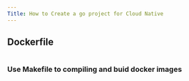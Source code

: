 ```yaml
---
Title: How to Create a go project for Cloud Native
---
```




## Dockerfile

```sh
```







### Use Makefile to compiling and buid docker images

#